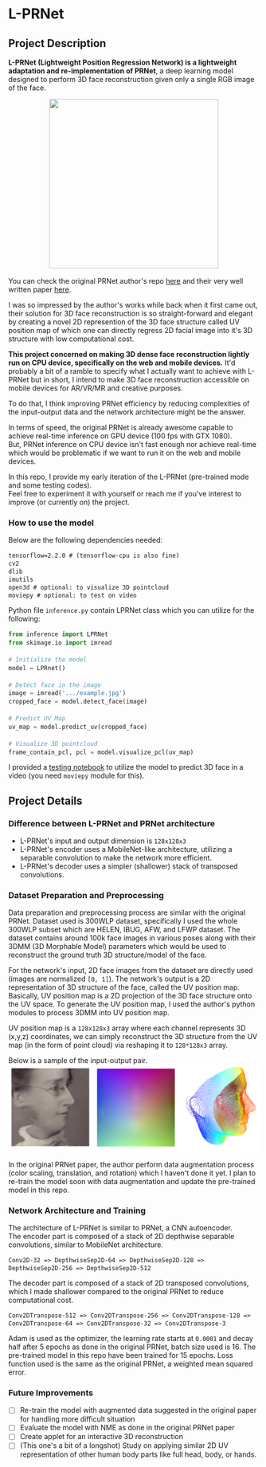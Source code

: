# L-PRNet

## Project Description
**L-PRNet (Lightweight Position Regression Network) is a lightweight adaptation and re-implementation of PRNet**, a deep learning model designed to perform 3D face reconstruction given only a single RGB image of the face. 
<p align="center">
<img width = "340" height = "340" src = "https://github.com/rendchevi/L-PRNet/blob/master/assets/jodie.gif">
</p>  

You can check the original PRNet author's repo [here](https://github.com/YadiraF/PRNet) and their very well written paper [here](https://arxiv.org/abs/1803.07835).  
  
I was so impressed by the author's works while back when it first came out, their solution for 3D face reconstruction is so straight-forward and elegant by creating a novel 
2D represention of the 3D face structure called UV position map of which one can directly regress 2D facial image into it's 3D structure with low computational cost.  

**This project concerned on making 3D dense face reconstruction lightly run on CPU device, specifically on the web and mobile devices.**
It'd probably a bit of a ramble to specify what I actually want to achieve with L-PRNet but in short, I intend to make 3D face reconstruction accessible on mobile devices for AR/VR/MR and creative purposes.  

To do that, I think improving PRNet efficiency by reducing complexities of the input-output data and the network architecture might be the answer.  
  
In terms of speed, the original PRNet is already awesome capable to achieve real-time inference on GPU device (100 fps with GTX 1080).  
But, PRNet inference on CPU device isn't fast enough nor achieve real-time which would be problematic if we want to run it on the web and mobile devices.  
  
In this repo, I provide my early iteration of the L-PRNet (pre-trained mode and some testing codes).  
Feel free to experiment it with yourself or reach me if you've interest to improve (or currently on) the project.

### How to use the model
Below are the following dependencies needed:
```
tensorflow=2.2.0 # (tensorflow-cpu is also fine)
cv2
dlib
imutils
open3d # optional: to visualize 3D pointcloud
moviepy # optional: to test on video
```
Python file ```inference.py``` contain LPRNet class which you can utilize for the following:
```python
from inference import LPRNet
from skimage.io import imread

# Initialize the model
model = LPRnet()

# Detect face in the image
image = imread('.../example.jpg')
cropped_face = model.detect_face(image)

# Predict UV Map
uv_map = model.predict_uv(cropped_face)

# Visualize 3D pointcloud
frame_contain_pcl, pcl = model.visualize_pcl(uv_map)
```
I provided a [testing notebook](https://github.com/rendchevi/L-PRNet/blob/master/test_on_video.ipynb) to utilize the model to predict 3D face in a video (you need ```moviepy``` module for this).

## Project Details

### Difference between L-PRNet and PRNet architecture
- L-PRNet's input and output dimension is ```128x128x3```
- L-PRNet's encoder uses a MobileNet-like architecture, utilizing a separable convolution to make the network more efficient.
- L-PRNet's decoder uses a simpler (shallower) stack of transposed convolutions.

### Dataset Preparation and Preprocessing
Data preparation and preprocessing process are similar with the original PRNet. Dataset used is 300WLP dataset, specifically I used the whole 300WLP subset which are HELEN, IBUG, AFW, and LFWP dataset. The dataset contains around 100k face images in various poses along with their 3DMM (3D Morphable Model) parameters which would be used to reconstruct the ground truth 3D structure/model of the face.  
  
For the network's input, 2D face images from the dataset are directly used (images are normalized ```[0, 1]```). The network's output is a 2D representation of 3D structure of the face, called the UV position map. Basically, UV position map is a 2D projection of the 3D face structure onto the UV space. To generate the UV position map, I used the author's python modules to process 3DMM into UV position map.  
  
UV position map is a ```128x128x3``` array where each channel represents 3D (x,y,z) coordinates, we can simply reconstruct the 3D structure from the UV map (in the form of point cloud) via reshaping it to ```128*128x3``` array.  
  
Below is a sample of the input-output pair.  
![IO-Image](https://github.com/rendchevi/L-PRNet/blob/master/assets/io-pair.png)

In the original PRNet paper, the author perform data augmentation process (color scaling, translation, and rotation) which I haven't done it yet. I plan to re-train the model soon with data augmentation and update the pre-trained model in this repo.

### Network Architecture and Training
The architecture of L-PRNet is similar to PRNet, a CNN autoencoder.  
The encoder part is composed of a stack of 2D depthwise separable convolutions, similar to MobileNet architecture.  
```
Conv2D-32 => DepthwiseSep2D-64 => DepthwiseSep2D-128 => DepthwiseSep2D-256 => DepthwiseSep2D-512
```
The decoder part is composed of a stack of 2D transposed convolutions, which I made shallower compared to the original PRNet to reduce computational cost.
```
Conv2DTranspose-512 => Conv2DTranspose-256 => Conv2DTranspose-128 => Conv2DTranspose-64 => Conv2DTranspose-32 => Conv2DTranspose-3
```    
Adam is used as the optimizer, the learning rate starts at ```0.0001``` and decay half after 5 epochs as done in the original PRNet, batch size used is 16. 
The pre-trained model in this repo have been trained for 15 epochs. Loss function used is the same as the original PRNet, a weighted mean squared error.

### Future Improvements
- [ ] Re-train the model with augmented data suggested in the original paper for handling more difficult situation
- [ ] Evaluate the model with NME as done in the original PRNet paper
- [ ] Create applet for an interactive 3D reconstruction
- [ ] (This one's a bit of a longshot) Study on applying similar 2D UV representation of other human body parts like full head, body, or hands.
